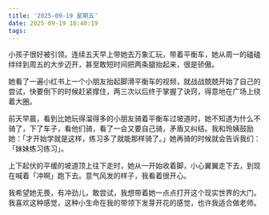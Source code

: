 ```yaml
---
title: '2025-09-19 星期五'
date: 2025-09-19 18:40:19
tags:
---
```


小孩子很好被引领。连续五天早上带她去万象汇玩，带着平衡车，她从周一的磕磕绊绊到周五的大步迈开，甚至敢短时间把两条腿抬起来，很是骄傲。

她看了一遍小红书上一个小朋友抬起脚滑平衡车的视频，就战战兢兢开始了自己的尝试，快要倒下的时候赶紧撑住，两三次以后终于掌握了诀窍，得意地在广场上绕着大圈。

前天早晨，看到比她玩得溜得多的小朋友骑着平衡车过坡道时，她不知道为什么不骑了，下了车子，看他们骑，看了一会又要自己骑，矛盾又纠结。我和玲姨鼓励她：「才开始学就是这样，练习多了就能那样骑了。」她再骑的时候就会告诉我们：「妹妹练习练习」。

上下起伏的平缓的坡道顶上往下走时，她从一开始收着脚，小心翼翼走下去，到现在喊着「冲啊」跑下去。意气风发的样子，我看着很开心。

我希望她无畏，有冲劲儿，敢尝试，我想带着她一点点打开这个现实世界的大门。我喜欢这种感觉，这种小生命在我的带领下发芽开花的感觉，也许我适合做老师。

